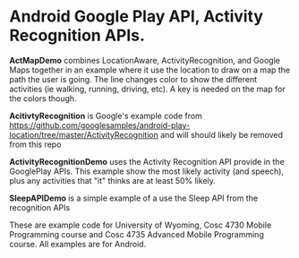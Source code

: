 # Android Google Play API, Activity Recognition APIs.


<b>ActMapDemo</b> combines LocationAware, ActivityRecognition, and Google Maps together in an example where it use the location to draw on a map the path the user is going.  The line changes color to show the different activities (ie walking, running, driving, etc).  A key is needed on the map for the colors though.

<b>AcitivtyRecognition</b> is Google's example code from https://github.com/googlesamples/android-play-location/tree/master/ActivityRecognition and will should likely be removed from this repo

<b>ActivityRecognitionDemo</b> uses the Activity Recognition API provide in the GooglePlay APIs.  This example show the most likely activity (and speech), plus any activities that "it" thinks are at least 50% likely.  

<b>SleepAPIDemo</b> is a simple example of a use the Sleep API from the recognition APIs


These are example code for University of Wyoming, Cosc 4730 Mobile Programming course and Cosc 4735 Advanced Mobile Programming course.
All examples are for Android.

